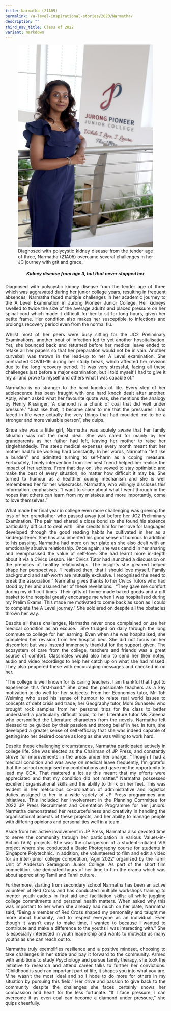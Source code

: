 ```yaml
---
title: Narmatha (21A05)
permalink: /a-level-inspirational-stories/2023/Narmatha/
description: ""
third_nav_title: Class of 2022
variant: markdown
---
```

<div align="justify">

<figure>
<img src="/images/Accomplishment/2023%20inspiring/1Narmatha.jpg">
<figcaption>Diagnosed with polycystic kidney disease from the tender age of three, Narmatha (21A05) overcame several challenges in her JC journey with grit and grace.</figcaption></figure>

<center><h5>Kidney disease from age 3, but that never stopped her</h5></center>

<p> Diagnosed with polycystic kidney disease from the tender age of three which was aggravated during her junior college years, resulting in frequent absences, Narmatha faced multiple challenges in her academic journey to the A Level Examination in Jurong Pioneer Junior College. Her kidneys swelled to twice the size of the average adult’s and placed pressure on her spinal cord which made it difficult for her to sit for long hours, given her petite frame. Her condition also makes her susceptible to infections and prolongs recovery period even from the normal flu.</p>

<p>Whilst most of her peers were busy sitting for the JC2 Preliminary Examinations, another bout of infection led to yet another hospitalisation. Yet, she bounced back and returned before her medical leave ended to retake all her papers so that her preparation would not be in vain. Another curveball was thrown in the lead-up to her A Level examination. She contracted COVID-19 during her study break, which affected her revision due to the long recovery period. “It was very stressful, facing all these challenges just before a major examination, but I told myself I had to give it my all and prove to myself and others what I was capable of.” &nbsp;</p>

<p>Narmatha is no stranger to the hard knocks of life. Every step of her adolescence has been fraught with one hard knock dealt after another. Aptly, when asked what her favourite quote was, she mentions the analogy by Henry Kissinger, ‘A diamond is a chunk of coal that did well under pressure.’ “Just like that, it became clear to me that the pressures I had faced in life were actually the very things that had moulded me to be a stronger and more valuable person”, she quips.</p>

<p>Since she was a little girl, Narmatha was acutely aware that her family situation was not the most ideal. She was cared for mainly by her grandparents as her father had left, leaving her mother to raise her singlehandedly. The steep medical expenses every month meant that her mother had to be working hard constantly. In her words, Narmatha “felt like a burden” and admitted turning to self-harm as a coping measure. Fortunately, timely intervention from her best friend helped her realise the impact of her actions. From that day on, she vowed to stay optimistic and make the best of every situation, no matter how difficult it may be. She turned to humour as a healthier coping mechanism and she is well remembered her for her wisecracks. Narmatha, who willingly discloses this information, emphasises, “I want to share about what I went through in the hopes that others can learn from my mistakes and more importantly, come to love themselves.”</p>

<p>What made her final year in college even more challenging was grieving the loss of her grandfather who passed away just before her JC2 Preliminary Examination. The pair had shared a close bond so she found his absence particularly difficult to deal with.&nbsp; She credits him for her love for languages developed through the good reading habits he cultivated in her as a kindergartener. She has also inherited his good sense of humour. In addition to his passing, Narmatha had more on her plate as she also dealt with an emotionally abusive relationship. Once again, she was candid in her sharing and reemphasised the value of self-love. She had learnt more in-depth about it via a Civics Lesson. Her Civics Tutor had launched a discussion on the premises of healthy relationships. The insights she gleaned helped shape her perspectives. “I realised then, that I should love myself. Family background and self-worth are mutually exclusive. I recognised the need to break the association.” Narmatha gives thanks to her Civics Tutors who had stood by her and assured her of these revelations.&nbsp; “They gave me comfort during my difficult times. Their gifts of home-made baked goods and a gift basket to the hospital greatly encourage me when I was hospitalised during my Prelim Exams. This made me motivated to come back as soon as I could to complete the A Level journey.” She soldiered on despite all the obstacles thrown her way.</p>

<p>Despite all these challenges, Narmatha never once complained or use her medical condition as an excuse.&nbsp; She trudged on daily through the long commute to college for her learning. Even when she was hospitalised, she completed her revision from her hospital bed. She did not focus on her discomfort but was instead immensely thankful for the support given. The ecosystem of care from the college, teachers and friends was a great source of comfort. Classmates would also help to send her their notes, audio and video recordings to help her catch up on what she had missed. They also peppered these with encouraging messages and checked in on her.</p>

<p>“The college is well known for its caring teachers. I am thankful that I got to experience this first-hand.” She cited the passionate teachers as a key motivation to do well for her subjects. From her Economics tutor, Mr Toh Weiming who used his sense of humour to relate real world issues to concepts of debt crisis and trade; her Geography tutor, Mdm Gunaselvi who brought rock samples from her personal trips for the class to better understand a particularly difficult topic; to her Literature tutor Ms Zaleena who personified the Literature characters from the novels. Narmatha felt blessed to be guided by their passion and strong belief in her. In turn, she developed a greater sense of self-efficacy that she was indeed capable of getting into her desired course as long as she was willing to work hard.</p>

<p>Despite these challenging circumstances, Narmatha participated actively in college life. She was elected as the Chairman of JP Press, and constantly strove for improvements in the areas under her charge. “Though I had a medical condition and was away on medical leave frequently, I’m grateful that the school recognised my contributions and gave me the opportunity to lead my CCA. That mattered a lot as this meant that my efforts were appreciated and that my condition did not matter.” Narmatha possessed excellent organisational skills and the ability to think on her feet. This was evident in her meticulous co-ordination of administrative and logistics duties assigned to her in a wide variety of JP Press programmes and initiatives. This included her involvement in the Planning Committee for 2022 JP Press Recruitment and Orientation Programme for her juniors. Narmatha demonstrated her resourcefulness and creativity in handling the organisational aspects of these projects, and her ability to manage people with differing opinions and personalities well in a team.</p>

<p>Aside from her active involvement in JP Press, Narmatha also devoted time to serve the community through her participation in various Values-in-Action (VIA) projects. She was the chairperson of a student-initiated VIA project where she conducted a Basic Photography course for students in Singapore Polytechnic. In addition, she volunteered to film and edit a video for an inter-junior college competition, ‘Agni 2022’ organised by the Tamil Unit of Anderson Serangoon Junior College. As part of the short film competition, she dedicated hours of her time to film the drama which was about appreciating Tamil and Tamil culture.</p>

<p>Furthermore, starting from secondary school Narmatha has been an active volunteer of Red Cross and has conducted multiple workshops training to mentor youth cadets in first aid and facilitation skills; all while juggling college commitments and personal health matters. When asked why this was important to her when she already had much on her plate, Narmatha said, “Being a member of Red Cross shaped my personality and taught me more about humanity, and to respect everyone as an individual. Even though it wasn’t easy to make time, I wanted to because I wanted to contribute and make a difference to the youths I was interacting with.” She is especially interested in youth leadership and wants to motivate as many youths as she can reach out to.</p>

<p>Narmatha truly exemplifies resilience and a positive mindset, choosing to take challenges in her stride and pay it forward to the community. Armed with ambitions to study Psychology and pursue family therapy, she took the initiative to research and attend career talks to further her convictions. “Childhood is such an important part of life, it shapes you into what you are. Mine wasn’t the most ideal and so I hope to do more for others in my situation by pursuing this field.” Her drive and passion to give back to the community despite the challenges she faces certainly shows her compassion and heart for the less fortunate. “If I face pressure, I can overcome it as even coal can become a diamond under pressure,” she quips cheerfully.</p></div>
